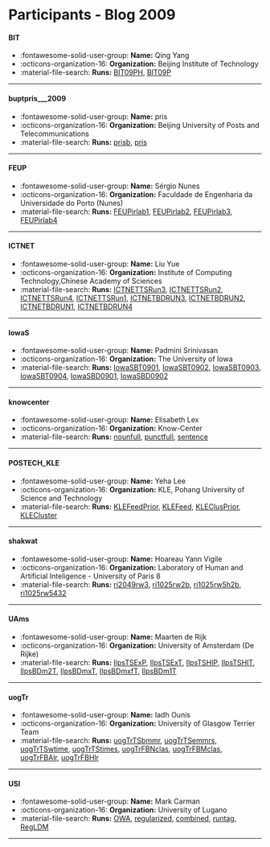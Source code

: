 # Participants - Blog 2009 

#### BIT 
 - :fontawesome-solid-user-group: **Name:** Qing Yang 
 - :octicons-organization-16: **Organization:** Beijing Institute of Technology 
 - :material-file-search: **Runs:** [BIT09PH](./runs.md#bit09ph), [BIT09P](./runs.md#bit09p) 

---
#### buptpris___2009 
 - :fontawesome-solid-user-group: **Name:** pris 
 - :octicons-organization-16: **Organization:** Beijing University of Posts and Telecommunications 
 - :material-file-search: **Runs:** [prisb](./runs.md#prisb), [pris](./runs.md#pris) 

---
#### FEUP 
 - :fontawesome-solid-user-group: **Name:** Sérgio Nunes 
 - :octicons-organization-16: **Organization:** Faculdade de Engenharia da Universidade do Porto (Nunes) 
 - :material-file-search: **Runs:** [FEUPirlab1](./runs.md#feupirlab1), [FEUPirlab2](./runs.md#feupirlab2), [FEUPirlab3](./runs.md#feupirlab3), [FEUPirlab4](./runs.md#feupirlab4) 

---
#### ICTNET 
 - :fontawesome-solid-user-group: **Name:** Liu Yue 
 - :octicons-organization-16: **Organization:** Institute of Computing Technology,Chinese Academy of Sciences 
 - :material-file-search: **Runs:** [ICTNETTSRun3](./runs.md#ictnettsrun3), [ICTNETTSRun2](./runs.md#ictnettsrun2), [ICTNETTSRun4](./runs.md#ictnettsrun4), [ICTNETTSRun1](./runs.md#ictnettsrun1), [ICTNETBDRUN3](./runs.md#ictnetbdrun3), [ICTNETBDRUN2](./runs.md#ictnetbdrun2), [ICTNETBDRUN1](./runs.md#ictnetbdrun1), [ICTNETBDRUN4](./runs.md#ictnetbdrun4) 

---
#### IowaS 
 - :fontawesome-solid-user-group: **Name:** Padmini Srinivasan 
 - :octicons-organization-16: **Organization:** The University of Iowa 
 - :material-file-search: **Runs:** [IowaSBT0901](./runs.md#iowasbt0901), [IowaSBT0902](./runs.md#iowasbt0902), [IowaSBT0903](./runs.md#iowasbt0903), [IowaSBT0904](./runs.md#iowasbt0904), [IowaSBD0901](./runs.md#iowasbd0901), [IowaSBD0902](./runs.md#iowasbd0902) 

---
#### knowcenter 
 - :fontawesome-solid-user-group: **Name:** Elisabeth Lex 
 - :octicons-organization-16: **Organization:** Know-Center 
 - :material-file-search: **Runs:** [nounfull](./runs.md#nounfull), [punctfull](./runs.md#punctfull), [sentence](./runs.md#sentence) 

---
#### POSTECH_KLE 
 - :fontawesome-solid-user-group: **Name:** Yeha Lee 
 - :octicons-organization-16: **Organization:** KLE, Pohang University of Science and Technology 
 - :material-file-search: **Runs:** [KLEFeedPrior](./runs.md#klefeedprior), [KLEFeed](./runs.md#klefeed), [KLEClusPrior](./runs.md#kleclusprior), [KLECluster](./runs.md#klecluster) 

---
#### shakwat 
 - :fontawesome-solid-user-group: **Name:** Hoareau Yann Vigile 
 - :octicons-organization-16: **Organization:** Laboratory of Human and Artificial Inteligence - University of Paris 8 
 - :material-file-search: **Runs:** [ri2049rw3](./runs.md#ri2049rw3), [ri1025rw2b](./runs.md#ri1025rw2b), [ri1025rw5h2b](./runs.md#ri1025rw5h2b), [ri1025rw5432](./runs.md#ri1025rw5432) 

---
#### UAms 
 - :fontawesome-solid-user-group: **Name:** Maarten de Rijk 
 - :octicons-organization-16: **Organization:** University of Amsterdam (De Rijke) 
 - :material-file-search: **Runs:** [IlpsTSExP](./runs.md#ilpstsexp), [IlpsTSExT](./runs.md#ilpstsext), [IlpsTSHlP](./runs.md#ilpstshlp), [IlpsTSHlT](./runs.md#ilpstshlt), [IlpsBDm2T](./runs.md#ilpsbdm2t), [IlpsBDmxT](./runs.md#ilpsbdmxt), [IlpsBDmxfT](./runs.md#ilpsbdmxft), [IlpsBDm1T](./runs.md#ilpsbdm1t) 

---
#### uogTr 
 - :fontawesome-solid-user-group: **Name:** Iadh Ounis 
 - :octicons-organization-16: **Organization:** University of Glasgow Terrier Team 
 - :material-file-search: **Runs:** [uogTrTSbmmr](./runs.md#uogtrtsbmmr), [uogTrTSemmrs](./runs.md#uogtrtsemmrs), [uogTrTSwtime](./runs.md#uogtrtswtime), [uogTrTStimes](./runs.md#uogtrtstimes), [uogTrFBNclas](./runs.md#uogtrfbnclas), [uogTrFBMclas](./runs.md#uogtrfbmclas), [uogTrFBAlr](./runs.md#uogtrfbalr), [uogTrFBHlr](./runs.md#uogtrfbhlr) 

---
#### USI 
 - :fontawesome-solid-user-group: **Name:** Mark Carman 
 - :octicons-organization-16: **Organization:** University of Lugano 
 - :material-file-search: **Runs:** [OWA](./runs.md#owa), [regularized](./runs.md#regularized), [combined](./runs.md#combined), [runtag](./runs.md#runtag), [RegLDM](./runs.md#regldm) 

---
